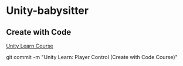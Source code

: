 # Unity-babysitter

## Create with Code

[Unity Learn Course](https://learn.unity.com/course/create-with-code)

git commit -m "Unity Learn: Player Control (Create with Code Course)"

